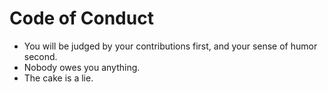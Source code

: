 # Code of Conduct

* You will be judged by your contributions first, and your sense of humor
  second.
* Nobody owes you anything.
* The cake is a lie.